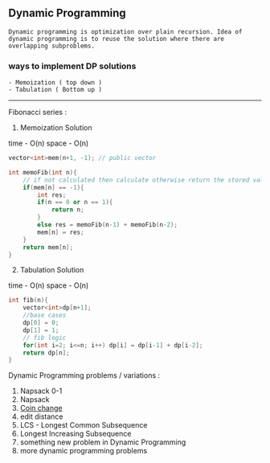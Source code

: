 ## Dynamic Programming

    Dynamic programming is optimization over plain recursion. Idea of dynamic programming is to reuse the solution where there are overlapping subproblems.

### ways to implement DP solutions
    - Memoization ( top down )
    - Tabulation ( Bottom up )

_______________________________________________________________________________

Fibonacci series :

1. Memoization Solution

time - O(n)
space - O(n)

```cpp
vector<int>mem(n+1, -1); // public vector

int memoFib(int n){
    // if not calculated then calculate otherwise return the stored value
    if(mem[n] == -1){
        int res;
        if(n == 0 or n == 1){
            return n;
        }
        else res = memoFib(n-1) + memoFib(n-2);
        mem[n] = res;
    }
    return mem[n];
}
```

2. Tabulation Solution

time - O(n)
space - O(n)

```C++
int fib(n){
    vector<int>dp[n+1];
    //base cases
    dp[0] = 0;
    dp[1] = 1;
    // fib logic
    for(int i=2; i<=n; i++) dp[i] = dp[i-1] + dp[i-2];
    return dp[n];
}
```

Dynamic Programming problems / variations :
1. Napsack 0-1
2. Napsack
1. [Coin change]()
2. edit distance
3. LCS - Longest Common Subsequence
4. Longest Increasing Subsequence
5. something new problem in Dynamic Programming
6. more dynamic programming problems
